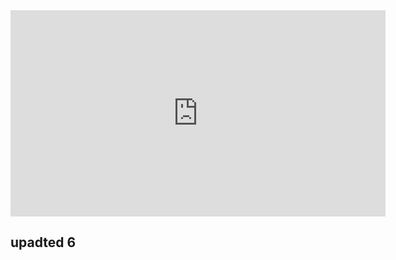<iframe width="600" height="330" src="https://youtu.be/ZCFJQ7kY41c" title="YouTube video player" frameborder="0" allow="accelerometer; autoplay; clipboard-write; encrypted-media; gyroscope; picture-in-picture" allowfullscreen></iframe>

## upadted 6

